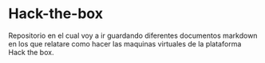 # Hack-the-box
Repositorio en el cual voy a ir guardando diferentes documentos markdown en los que relatare como hacer las maquinas virtuales de la plataforma Hack the box.
